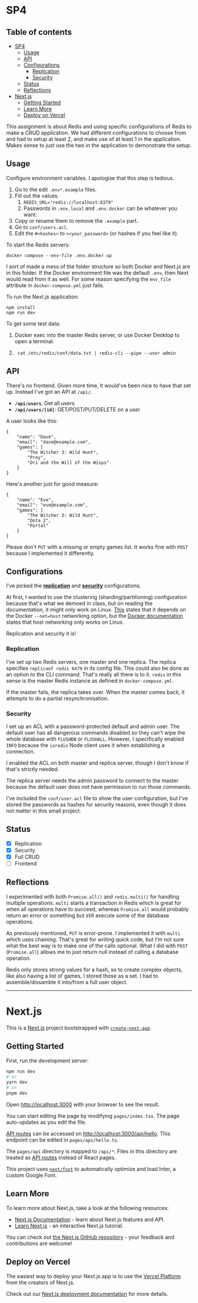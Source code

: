 # SP4
## Table of contents
- [SP4](#sp4)
  - [Usage](#usage)
  - [API](#api)
  - [Configurations](#configurations)
    - [Replication](#replication)
    - [Security](#security)
  - [Status](#status)
  - [Reflections](#reflections)
- [Next.js](#nextjs)
  - [Getting Started](#getting-started)
  - [Learn More](#learn-more)
  - [Deploy on Vercel](#deploy-on-vercel)

This assignment is about Redis and using specific configurations of Redis to make a CRUD application. We had different configurations to choose from and had to setup at least 2, and make use of at least 1 in the application. Makes sense to just use the two in the application to demonstrate the setup.

## Usage
Configure environment variables. I apologise that this step is tedious.
1. Go to the edit `.env*.example` files.
2. Fill out the values.
   1. `REDIS_URL="redis://localhost:6379"`
   2. Passwords in `.env.local` and `.env.docker` can be whatever you want.
3. Copy or rename them to remove the `.example` part.
4. Go to `conf/users.acl`.
5. Edit the `#<hashes>` to `><your_password>` (or hashes if you feel like it).

To start the Redis servers:
```shell
docker compose --env-file .env.docker up
```

I sort of made a mess of the folder structure so both Docker and Next.js are in this folder. If the Docker environment file was the default `.env`, then Next would read from it as well. For some reason specifying the `env_file` attribute in `docker-compose.yml` just fails.

To run the Next.js application:
```shell
npm install
npm run dev
```

To get some test data:
1. Docker exec into the master Redis server, or use Docker Desktop to open a terminal.
2. ```shell
    cat /etc/redis/conf/data.txt | redis-cli --pipe --user admin
    ```

## API
There's no frontend. Given more time, it would've been nice to have that set up. Instead I've got an API at `/api/`.

- **`/api/users`**: Get all users
- **`/api/users/[id]`**: GET/POST/PUT/DELETE on a user

A user looks like this:
```
{
    "name": "Dave",
    "email": "dave@example.com",
    "games": [
        "The Witcher 3: Wild Hunt",
        "Prey",
        "Ori and the Will of the Wisps"
    ]
}
```

Here's another just for good measure:

```
{
    "name": "Eve",
    "email": "eve@example.com",
    "games": [
        "The Witcher 3: Wild Hunt",
        "Dota 2",
        "Portal"
    ]
}
```

Please don't `PUT` with a missing or empty games list. It works fine with `POST` because I implemented it differently.

## Configurations
I've picked the [**replication**](#replication) and [**security**](#security) configurations.

At first, I wanted to use the clustering (sharding/partitioning) configuration because that's what we demoed in class, but on reading the documentation, it might only work on Linux. [This](https://redis.io/docs/management/scaling/#redis-cluster-and-docker) states that it depends on the Docker `--net=host` networking option, but the [Docker documentation](https://docs.docker.com/network/host/) states that host networking only works on Linux.

Replication and security it is!

### Replication
I've set up two Redis servers, one master and one replica. The replica specifies `replicaof redis 6479` in its config file. This could also be done as an option to the CLI command. That's really all there is to it. `redis` in this sense is the master Redis instance as defined in `docker-compose.yml`.

If the master fails, the replica takes over. When the master comes back, it attempts to do a partial resynchronisation.

### Security
I set up an ACL with a password-protected default and admin user. The default user has all dangerous commands disabled so they can't wipe the whole database with `FLUSHDB` or `FLUSHALL`. However, I specifically enabled `INFO` because the `ioredis` Node client uses it when establishing a connection.

I enabled the ACL on both master and replica server, though I don't know if that's strictly needed.

The replica server needs the admin password to connect to the master because the default user does not have permission to run those commands.

I've included the `conf/user.acl` file to show the user configuration, but I've stored the passwords as hashes for security reasons, even though it does not matter in this small project.


## Status
- [x] Replication
- [x] Security
- [x] Full CRUD
- [ ] Frontend

## Reflections
I experimented with both `Promise.all()` and `redis.multi()` for handling multiple operations. `multi` starts a transaction in Redis which is great for when all operations have to succeed, whereas `Promise.all` would probably return an error or something but still execute some of the database operations.

As previously mentioned, `PUT` is error-prone. I implemented it with `multi` which uses chaining. That's great for writing quick code, but I'm not sure what the best way is to make one of the calls optional. What I did with `POST` (`Promise.all`) allows me to just return null instead of calling a database operation.

Redis only stores strong values for a hash, so to create complex objects, like also having a list of games, I stored those as a set. I had to assemble/dissamble it into/from a full user object.

***
# Next.js
This is a [Next.js](https://nextjs.org/) project bootstrapped with [`create-next-app`](https://github.com/vercel/next.js/tree/canary/packages/create-next-app).

## Getting Started

First, run the development server:

```bash
npm run dev
# or
yarn dev
# or
pnpm dev
```

Open [http://localhost:3000](http://localhost:3000) with your browser to see the result.

You can start editing the page by modifying `pages/index.tsx`. The page auto-updates as you edit the file.

[API routes](https://nextjs.org/docs/api-routes/introduction) can be accessed on [http://localhost:3000/api/hello](http://localhost:3000/api/hello). This endpoint can be edited in `pages/api/hello.ts`.

The `pages/api` directory is mapped to `/api/*`. Files in this directory are treated as [API routes](https://nextjs.org/docs/api-routes/introduction) instead of React pages.

This project uses [`next/font`](https://nextjs.org/docs/basic-features/font-optimization) to automatically optimize and load Inter, a custom Google Font.

## Learn More

To learn more about Next.js, take a look at the following resources:

- [Next.js Documentation](https://nextjs.org/docs) - learn about Next.js features and API.
- [Learn Next.js](https://nextjs.org/learn) - an interactive Next.js tutorial.

You can check out [the Next.js GitHub repository](https://github.com/vercel/next.js/) - your feedback and contributions are welcome!

## Deploy on Vercel

The easiest way to deploy your Next.js app is to use the [Vercel Platform](https://vercel.com/new?utm_medium=default-template&filter=next.js&utm_source=create-next-app&utm_campaign=create-next-app-readme) from the creators of Next.js.

Check out our [Next.js deployment documentation](https://nextjs.org/docs/deployment) for more details.
